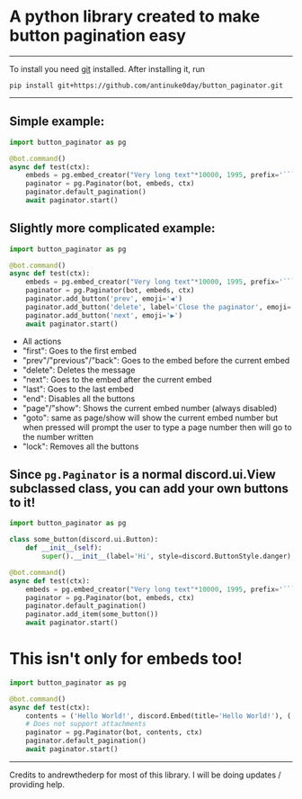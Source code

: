 # A python library created to make button pagination easy

---

To install you need [git](https://git-scm.com/downloads) installed. After installing it, run

```shell
pip install git+https://github.com/antinuke0day/button_paginator.git
```

---

## Simple example:
```py
import button_paginator as pg

@bot.command()
async def test(ctx):
	embeds = pg.embed_creator("Very long text"*10000, 1995, prefix='```\n', suffix='\n```')
	paginator = pg.Paginator(bot, embeds, ctx)
	paginator.default_pagination()
	await paginator.start()
```

## Slightly more complicated example:
```py
import button_paginator as pg

@bot.command()
async def test(ctx):
	embeds = pg.embed_creator("Very long text"*10000, 1995, prefix='```\n', suffix='\n```')
	paginator = pg.Paginator(bot, embeds, ctx)
	paginator.add_button('prev', emoji='◀')
	paginator.add_button('delete', label='Close the paginator', emoji='⏹')
	paginator.add_button('next', emoji='▶')
	await paginator.start()
```

- All actions
 - "first": Goes to the first embed
 - "prev"/"previous"/"back": Goes to the embed before the current embed
 - "delete": Deletes the message
 - "next": Goes to the embed after the current embed
 - "last": Goes to the last embed
 - "end": Disables all the buttons
 - "page"/"show": Shows the current embed number (always disabled)
 - "goto": same as page/show will show the current embed number but when pressed will prompt the user to type a page number then will go to the number written
 - "lock": Removes all the buttons

## Since `pg.Paginator` is a normal discord.ui.View subclassed class, you can add your own buttons to it!
```py
import button_paginator as pg

class some_button(discord.ui.Button):
	def __init__(self):
		super().__init__(label='Hi', style=discord.ButtonStyle.danger)

@bot.command()
async def test(ctx):
	embeds = pg.embed_creator("Very long text"*10000, 1995, prefix='```\n', suffix='\n```')
	paginator = pg.Paginator(bot, embeds, ctx)
	paginator.default_pagination()
	paginator.add_item(some_button())
	await paginator.start()
```

# This isn't only for embeds too!
```py
import button_paginator as pg

@bot.command()
async def test(ctx):
	contents = ('Hello World!', discord.Embed(title='Hello World!'), ('Hello World!', discord.Embed(title="Hello World!")))
	# Does not support attachments
	paginator = pg.Paginator(bot, contents, ctx)
	paginator.default_pagination()
	await paginator.start()
```

---
Credits to andrewthederp for most of this library.
I will be doing updates / providing help.
